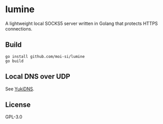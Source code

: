 # lumine
A lightweight local SOCKS5 server written in Golang that protects HTTPS connections.

## Build

```
go install github.com/moi-si/lumine
go build
```

## Local DNS over UDP
See [YukiDNS](https://github.com/moi-si/yukidns).

## License

GPL-3.0

